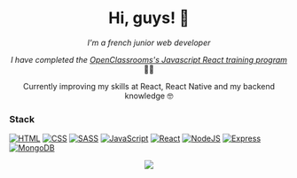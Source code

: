 <h1 align="center">Hi, guys! 👋</h1>

<!--<p align="center">
    <b>Welcome to my page!</b>
</p>-->
<p align="center">
    <i>
        I'm a french junior web developer
    </i>
</p>
<p align="center">
    <i>
I have completed the <a href="https://openclassrooms.com/en/paths/516-developpeur-dapplication-javascript-react">OpenClassrooms's Javascript React training program</a> 
   </i>👨‍🎓
</p>
<p align="center">
        Currently improving my skills at React, React Native and my backend knowledge 🤓
    </i>
</p>

       
### Stack 


[![HTML](https://img.shields.io/badge/html5-black?style=for-the-badge&logo=html5)](https://github.com/olafswan)
[![CSS](https://img.shields.io/badge/css3-black?style=for-the-badge&logo=css3)](https://github.com/olafswan)
[![SASS](https://img.shields.io/badge/sass-black?style=for-the-badge&logo=sass)](https://github.com/olafswan)
[![JavaScript](https://img.shields.io/badge/javascript-black?style=for-the-badge&logo=javascript)](https://github.com/olafswan)
[![React](https://img.shields.io/badge/react-black?logo=react&style=for-the-badge)](https://github.com/olafswan)
[![NodeJS](https://img.shields.io/badge/node.js-black?logo=nodedotjs&style=for-the-badge)](https://github.com/olafswan)
[![Express](https://img.shields.io/badge/express-black?logo=express&style=for-the-badge)](https://github.com/olafswan)
[![MongoDB](https://img.shields.io/badge/MongoDB-black?logo=mongodb&style=for-the-badge)](https://github.com/olafswan)


        
        
        

        
  <p align="center">          
  <a href="https://github.com/antonkomarev/github-profile-views-counter"> 
  <img src="https://komarev.com/ghpvc/?username=olafswan&color=45d390" />  
  </a>
  </p>


        
<!--
**olafswan/olafswan** is a ✨ _special_ ✨ repository because its `README.md` (this file) appears on your GitHub profile.

Here are some ideas to get you started:

- 🔭 I’m currently working on ...
- 🌱 I’m currently learning ...
- 👯 I’m looking to collaborate on ...
- 🤔 I’m looking for help with ...
- 💬 Ask me about ...
- 📫 How to reach me: ...
- 😄 Pronouns: ...
- ⚡ Fun fact: ...
-->
